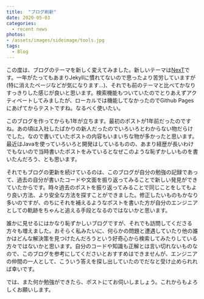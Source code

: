 ```yaml
---
title:  "ブログ刷新"
date: 2020-05-03
categories: 
  - recent news
photos:
- /assets/images/sideimage/tools.jpg
tags:
  - Blog
---
```


この度は、ブログのテーマを新しく変えてみました。新しいテーマは[NexT](https://github.com/Simpleyyt/jekyll-theme-next)です。一年がたってもあまりJekyllに慣れてないので思ったより苦労していますが(特に消えたページなどが気になります…)、それでも前のテーマと比べてかなりすっきりした感じが良いと思います。検索機能もついていたのでとりあえずアクティベートしてみましたが、ローカルでは機能してなかったのでGithub Pagesにあげてからテストですね。なるべく使いたい。

このブログを作ってからも1年が立ちます。最初のポストが1年前だったのですね。あの頃は入社したばかりの新人だったのでいろいろとわからない物だらけでした。なので書いていたポストの内容もいまいちな物が多かったと思います。最近はJavaを使っていろいろと開発はしているものの、あまり経歴が長いわけでもないので当時書いたポストをみているとなぜこのような恥ずかしいものを書いたんだろう、とも思います。

それでもブログの更新を続けているのは、このブログが自分の勉強の記録であって、過去の自分が書いたコードや文面を振り返ってみることで新しい発見ができていたからです。時々過去のポストを振り返ってみることで同じことをしてもより良い方法、より安全な方法を探すことができました。修正したいものもかなり多いのですが、のちにそれを補えるようなポストを書いた方が自分のエンジニアとしての軌跡をちゃんと追える手段となるのではないかと思います。

誰かに見せるにはかなり恥ずかしいブログですが、それでも訪問してくださる方々も増えました。おそらく私みたいに、何らかの問題と遭遇していたり他の誰かはどんな解決策を見つけたんだろうという好奇心から検索してみたりしている方々ではないかと思います。自分のコードや知識も正解とは言い切れないものなので、このブログを参考にしてくださいとおすすめはできませんが、エンジニアの仲間の一人として、こういう答えを探し出していたのでだなと受け止められれば幸いです。

では、また何か勉強ができたら、ポストにてお伺いしましょう。これからもよろしくお願いします。
